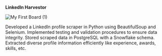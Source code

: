**LinkedIn Harvestor**

![My First Board (1)](https://github.com/ShreyashThengne/Linkedin-Scraper/assets/105958364/73beb752-ecae-403f-a152-f42d89e92fc7)

Developed a LinkedIn profile scraper in Python using BeautifulSoup and Selenium.
Implemented testing and validation procedures to ensure data integrity.
Stored scraped data in PostgreSQL with a Snowflake schema.
Extracted diverse profile information efficiently like experience, awards, skills, etc.
